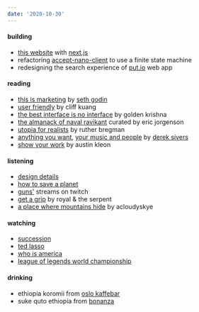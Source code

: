 ```yaml
---
date: '2020-10-30'
---
```


#### building

- [this website](https://github.com/altayaydemir/altay-dot-wtf) with [next.js](/tags/next-js)
- refactoring [accept-nano-client](https://github.com/accept-nano/accept-nano-client) to use a finite state machine
- redesigning the search experience of [put.io](https://put.io) web app

#### reading

- [this is marketing](https://www.penguinrandomhouse.com/books/600458/this-is-marketing-by-seth-godin/) by [seth godin](/tags/seth-godin)
- [user friendly](https://us.macmillan.com/books/9780374279752) by cliff kuang
- [the best interface is no interface](/book/the-best-interface-is-no-interface) by golden krishna
- [the almanack of naval ravikant](https://www.navalmanack.com) curated by eric jorgenson
- [utopia for realists](https://www.amazon.com/Utopia-Realists-Build-Ideal-World/dp/0316471895) by ruther bregman
- [anything you want](/books/anything-you-want), [your music and people](https://sive.rs/m) by [derek sivers](/tags/derek-sivers)
- [show your work](/book/show-your-work) by austin kleon

#### listening

- [design details](https://designdetails.fm)
- [how to save a planet](https://gimletmedia.com/shows/howtosaveaplanet)
- [guns'](https://gunselsenol.com) streams on twitch
- [get a grip](https://open.spotify.com/album/2Yn5QhZEEoDl1MDMVjY3Ao?si=4_7i0rFNQ22e4lWdazpbGw) by royal & the serpent
- [a place where mountains hide](https://open.spotify.com/album/4FtRk0jGnszvH7Dm8iJ4LG?si=xRc7g-XpSE6ddvBgJ8REzg) by acloudyskye

#### watching

- [succession](https://www.imdb.com/title/tt7660850)
- [ted lasso](https://www.imdb.com/title/tt10986410)
- [who is america](https://www.imdb.com/title/tt8679236)
- [league of legends world championship](https://lolesports.com)

#### drinking

- ethiopia koromii from [oslo kaffebar](https://www.instagram.com/oslokaffebar/)
- suke quto ethiopia from [bonanza](https://www.instagram.com/bonanzacoffee/)
